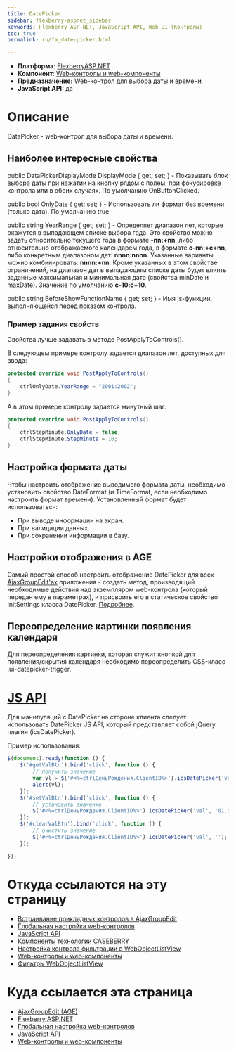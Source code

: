 ```yaml
---
title: DatePicker
sidebar: flexberry-aspnet_sidebar
keywords: Flexberry ASP-NET, JavaScript API, Web UI (Контролы)
toc: true
permalink: ru/fa_date-picker.html

---
```


* **Платформа**: [FlexberryASP.NET](fa_flexberry-a-s-p-n-e-t.html)
* **Компонент**: [Web-контролы и web-компоненты](fa_web-controls.html)
* **Предназначение:** Web-контрол для выбора даты и времени
* **JavaScript API:** да 

# Описание

DataPicker - web-контрол для выбора даты и времени.

## Наиболее интересные свойства

public DataPickerDisplayMode DisplayMode { get; set; }  - Показывать блок выбора даты при нажатии на кнопку рядом с полем, при фокусировке контрола или в обоих случаях. По умолчанию OnButtonClicked.

public bool OnlyDate { get; set; }  - Использовать ли формат без времени (только дата). По умолчанию true

public string YearRange { get; set; }  - Определяет диапазон лет, которые окажутся в выпадающем списке выбора года. Это свойство можно задать относительно текущего года в формате **-nn:+nn**, либо относительно отображаемого календарем года, в формате **c-nn:+c+nn**, либо конкретным диапазоном дат: **nnnn:nnnn**. Указанные варианты можно комбинировать: **nnnn:+nn**. Кроме указанных в этом свойстве ограничений, на диапазон дат в выпадающем списке даты будет влиять заданные максимальная и минимальная дата (свойства minDate и maxDate). Значение по умолчанию **c-10:c+10**.

public string BeforeShowFunctionName { get; set; }  - Имя js-функции, выполняющейся перед показом контрола.

### Пример задания свойств

Свойства лучше задавать в методе PostApplyToControls().

В следующем примере контролу задается диапазон лет, доступных для ввода:

```cs
protected override void PostApplyToControls()
{
    ctrlOnlyDate.YearRange = "2001:2002";
}
```

А в этом примере контролу задается минутный шаг:

```cs
protected override void PostApplyToControls()
{
    ctrlStepMinute.OnlyDate = false;
    ctrlStepMinute.StepMinute = 10; 
}
```


## Настройка формата даты

Чтобы настроить отображение выводимого формата даты, необходимо установить свойство DateFormat (и TimeFormat, если необходимо настроить формат времени). Установленный формат будет использоваться:

* При выводе информации на экран.
* При валидации данных.
* При сохранении информации в базу.

## Настройки отображения в AGE

Самый простой способ настроить отображение DatePicker для всех [AjaxGroupEdit'ах](fa_ajax-group-edit.html) приложения - создать метод, производящий необходимые действия над экземпляром web-контрола (который передан ему в параметрах), и присвоить его в статическое свойство InitSettings класса DatePicker. [Подробнее](fa_init-control-settings-delegate.html).


## Переопределение картинки появления календаря

Для переопределения картинки, которая служит кнопкой для появления/скрытия календаря необходимо переопределить CSS-класс .ui-datepicker-trigger.

# [JS API](fa_java-script-a-p-i.html)

Для манипуляций с DatePicker на стороне клиента следует использовать DatePicker JS API, который представляет собой jQuery плагин (icsDatePicker).

Пример использования: 

```JavaScript
$(document).ready(function () {
    $('#getValBtn').bind('click', function () {
        // получить значение
        var vl = $('#<%=ctrlДеньРождения.ClientID%>').icsDatePicker('val');
        alert(vl);
    });
    $('#setValBtn').bind('click', function () {
        // установить значение
        $('#<%=ctrlДеньРождения.ClientID%>').icsDatePicker('val', '01.01.2010');
    });
    $('#clearValBtn').bind('click', function () {
        // очистить значение
        $('#<%=ctrlДеньРождения.ClientID%>').icsDatePicker('val', '');
    });

});
```

# Откуда ссылаются на эту страницу

* [Встраивание прикладных контролов в AjaxGroupEdit](fa_a-g-e-applied-controls.html)
* [Глобальная настройка web-контролов](fa_init-control-settings-delegate.html)
* [JavaScript API](fa_java-script-a-p-i.html)
* [Компоненты технологии CASEBERRY]()
* [Настройка контрола фильтрации в WebObjectListView]()
* [Web-контролы и web-компоненты](fa_web-controls.html)
* [Фильтры WebObjectListView](fa_w-o-l-v-filters.html)

# Куда ссылается эта страница

* [AjaxGroupEdit (AGE)](fa_ajax-group-edit.html)
* [Flexberry ASP.NET](fa_flexberry-a-s-p-n-e-t.html)
* [Глобальная настройка web-контролов](fa_init-control-settings-delegate.html)
* [JavaScript API](fa_java-script-a-p-i.html)
* [Web-контролы и web-компоненты](fa_web-controls.html)